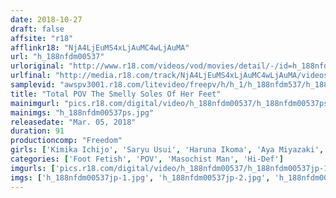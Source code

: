 ```yaml
---
date: 2018-10-27
draft: false
affsite: "r18"
afflinkr18: "NjA4LjEuMS4xLjAuMC4wLjAuMA"
url: "h_188nfdm00537"
urloriginal: "http://www.r18.com/videos/vod/movies/detail/-/id=h_188nfdm00537"
urlfinal: "http://media.r18.com/track/NjA4LjEuMS4xLjAuMC4wLjAuMA/videos/vod/movies/detail/-/id=h_188nfdm00537"
samplevid: "awspv3001.r18.com/litevideo/freepv/h/h_1/h_188nfdm537/h_188nfdm537_dmb_w.mp4"
title: "Total POV The Smelly Soles Of Her Feet"
mainimgurl: "pics.r18.com/digital/video/h_188nfdm00537/h_188nfdm00537ps.jpg"
mainimgs: "h_188nfdm00537ps.jpg"
releasedate: "Mar. 05, 2018"
duration: 91
productioncomp: "Freedom"
girls: ['Kimika Ichijo', 'Saryu Usui', 'Haruna Ikoma', 'Aya Miyazaki', 'Yumi Anno', 'Sara Saijo', 'Momoka Ogawa', 'Naomi', 'Yuri Asada', 'Yuzu Kitagawa']
categories: ['Foot Fetish', 'POV', 'Masochist Man', 'Hi-Def']
imgurls: ['pics.r18.com/digital/video/h_188nfdm00537/h_188nfdm00537jp-1.jpg', 'pics.r18.com/digital/video/h_188nfdm00537/h_188nfdm00537jp-2.jpg', 'pics.r18.com/digital/video/h_188nfdm00537/h_188nfdm00537jp-3.jpg', 'pics.r18.com/digital/video/h_188nfdm00537/h_188nfdm00537jp-4.jpg', 'pics.r18.com/digital/video/h_188nfdm00537/h_188nfdm00537jp-5.jpg', 'pics.r18.com/digital/video/h_188nfdm00537/h_188nfdm00537jp-6.jpg', 'pics.r18.com/digital/video/h_188nfdm00537/h_188nfdm00537jp-7.jpg', 'pics.r18.com/digital/video/h_188nfdm00537/h_188nfdm00537jp-8.jpg', 'pics.r18.com/digital/video/h_188nfdm00537/h_188nfdm00537jp-9.jpg', 'pics.r18.com/digital/video/h_188nfdm00537/h_188nfdm00537jp-10.jpg', 'pics.r18.com/digital/video/h_188nfdm00537/h_188nfdm00537jp-11.jpg', 'pics.r18.com/digital/video/h_188nfdm00537/h_188nfdm00537jp-12.jpg', 'pics.r18.com/digital/video/h_188nfdm00537/h_188nfdm00537jp-13.jpg', 'pics.r18.com/digital/video/h_188nfdm00537/h_188nfdm00537jp-14.jpg', 'pics.r18.com/digital/video/h_188nfdm00537/h_188nfdm00537jp-15.jpg', 'pics.r18.com/digital/video/h_188nfdm00537/h_188nfdm00537jp-16.jpg', 'pics.r18.com/digital/video/h_188nfdm00537/h_188nfdm00537jp-17.jpg', 'pics.r18.com/digital/video/h_188nfdm00537/h_188nfdm00537jp-18.jpg', 'pics.r18.com/digital/video/h_188nfdm00537/h_188nfdm00537jp-19.jpg', 'pics.r18.com/digital/video/h_188nfdm00537/h_188nfdm00537jp-20.jpg']
imgs: ['h_188nfdm00537jp-1.jpg', 'h_188nfdm00537jp-2.jpg', 'h_188nfdm00537jp-3.jpg', 'h_188nfdm00537jp-4.jpg', 'h_188nfdm00537jp-5.jpg', 'h_188nfdm00537jp-6.jpg', 'h_188nfdm00537jp-7.jpg', 'h_188nfdm00537jp-8.jpg', 'h_188nfdm00537jp-9.jpg', 'h_188nfdm00537jp-10.jpg', 'h_188nfdm00537jp-11.jpg', 'h_188nfdm00537jp-12.jpg', 'h_188nfdm00537jp-13.jpg', 'h_188nfdm00537jp-14.jpg', 'h_188nfdm00537jp-15.jpg', 'h_188nfdm00537jp-16.jpg', 'h_188nfdm00537jp-17.jpg', 'h_188nfdm00537jp-18.jpg', 'h_188nfdm00537jp-19.jpg', 'h_188nfdm00537jp-20.jpg']
---
```

